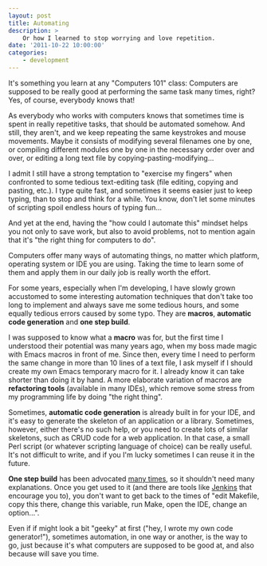 ```yaml
---
layout: post
title: Automating
description: >
    Or how I learned to stop worrying and love repetition.
date: '2011-10-22 10:00:00'
categories:
    - development
---
```


It's something you learn at any "Computers 101" class: Computers are supposed to be really good at performing the same task many times, right? Yes, of course, everybody knows that!

As everybody who works with computers knows that sometimes time is spent in really repetitive tasks, that should be automated somehow. And still, they aren't, and we keep repeating the same keystrokes and mouse movements. Maybe it consists of modifying several filenames one by one, or compiling different modules one by one in the necessary order over and over, or editing a long text file by copying-pasting-modifying...

I admit I still have a strong temptation to "exercise my fingers" when confronted to some tedious text-editing task (file editing, copying and pasting, etc.). I type quite fast, and sometimes it seems easier just to keep typing, than to stop and think for a while. You know, don't let some minutes of scripting spoil endless hours of typing fun...

And yet at the end, having the "how could I automate this" mindset helps you not only to save work, but also to avoid problems, not to mention again that it's "the right thing for computers to do".

Computers offer many ways of automating things, no matter which platform, operating system or IDE you are using. Taking the time to learn some of them and apply them in our daily job is really worth the effort.

For some years, especially when I'm developing, I have slowly grown accustomed to some interesting automation techniques that don't take too long to implement and always save me some tedious hours, and some equally tedious errors caused by some typo. They are __macros__, __automatic code generation__ and __one step build__.

I was supposed to know what a __macro__ was for, but the first time I understood their potential was many years ago, when my boss made magic with Emacs macros in front of me. Since then, every time I need to perform the same change in more than 10 lines of a text file, I ask myself if I should create my own Emacs temporary macro for it. I already know it can take shorter than doing it by hand. A more elaborate variation of macros are __refactoring tools__ (available in many IDEs), which remove some stress from my programming life by doing "the right thing".

Sometimes, __automatic code generation__ is already built in for your IDE, and it's easy to generate the skeleton of an application or a library. Sometimes, however, either there's no such help, or you need to create lots of similar skeletons, such as CRUD code for a web application. In that case, a small Perl script (or whatever scripting language of choice) can be really useful. It's not difficult to write, and if you I'm lucky sometimes I can reuse it in the future.

__One step build__ has been advocated [many times](http://www.joelonsoftware.com), so it shouldn't need many explanations. Once you get used to it (and there are tools like [Jenkins](http://jenkins-ci.org) that encourage you to), you don't want to get back to the times of "edit Makefile, copy this there, change this variable, run Make, open the IDE, change an option...".

Even if if might look a bit "geeky" at first ("hey, I wrote my own code generator!"), sometimes automation, in one way or another, is the way to go, just because it's what computers are supposed to be good at, and also because will save you time.

